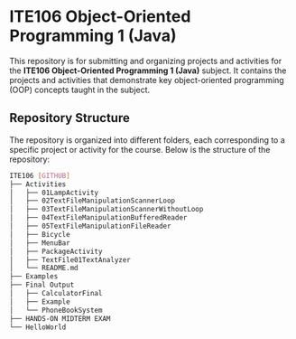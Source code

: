 # ITE106 Object-Oriented Programming 1 (Java)

This repository is for submitting and organizing projects and activities for the **ITE106 Object-Oriented Programming 1 (Java)** subject. It contains the projects and activities that demonstrate key object-oriented programming (OOP) concepts taught in the subject.

## Repository Structure

The repository is organized into different folders, each corresponding to a specific project or activity for the course. Below is the structure of the repository:

```bash
ITE106 [GITHUB]
├── Activities
│   ├── 01LampActivity
│   ├── 02TextFileManipulationScannerLoop
│   ├── 03TextFileManipulationScannerWithoutLoop
│   ├── 04TextFileManipulationBufferedReader
│   ├── 05TextFileManipulationFileReader
│   ├── Bicycle
│   ├── MenuBar
│   ├── PackageActivity
│   ├── TextFile01TextAnalyzer
│   └── README.md
├── Examples
├── Final Output
│   ├── CalculatorFinal
│   ├── Example
│   └── PhoneBookSystem
├── HANDS-ON MIDTERM EXAM
└── HelloWorld
